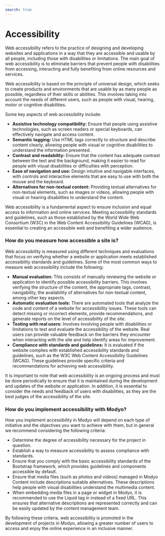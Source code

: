 ```yaml
---
search: true
---
```


# Accessibility

Web accessibility refers to the practice of designing and developing websites and applications in a way that they are accessible and usable by all people, including those with disabilities or limitations. The main goal of web accessibility is to eliminate barriers that prevent people with disabilities from accessing, interacting and fully benefiting from online resources and services.

Web accessibility is based on the principle of universal design, which seeks to create products and environments that are usable by as many people as possible, regardless of their skills or abilities. This involves taking into account the needs of different users, such as people with visual, hearing, motor or cognitive disabilities.

Some key aspects of web accessibility include:

- **Assistive technology compatibility:** Ensure that people using assistive technologies, such as screen readers or special keyboards, can effectively navigate and access content.
- **Semantic tagging:** Use HTML tags correctly to structure and describe content clearly, allowing people with visual or cognitive disabilities to understand the information presented.
- **Contrast and readability:** Ensure that the content has adequate contrast between the text and the background, making it easier to read for people with visual disabilities or difficulties with perception.
- **Ease of navigation and use:** Design intuitive and navigable interfaces, with controls and interactive elements that are easy to use with both the mouse and the keyboard.
- **Alternatives for non-textual content:** Providing textual alternatives for non-textual elements, such as images or videos, allowing people with visual or hearing disabilities to understand the content.

Web accessibility is a fundamental aspect to ensure inclusion and equal access to information and online services. Meeting accessibility standards and guidelines, such as those established by the World Wide Web Consortium (W3C) in the Web Content Accessibility Guidelines (WCAG), is essential to creating an accessible web and benefiting a wider audience.

### How do you measure how accessible a site is?

Web accessibility is measured using different techniques and evaluations that focus on verifying whether a website or application meets established accessibility standards and guidelines. Some of the most common ways to measure web accessibility include the following:

- **Manual evaluation:** This consists of manually reviewing the website or application to identify possible accessibility barriers. This involves verifying the structure of the content, the appropriate tags, contrast, navigability, the availability of alternatives for non-textual content, among other key aspects.
- **Automatic evaluation tools:** There are automated tools that analyze the code and content of a website for accessibility issues. These tools can detect missing or incorrect elements, provide recommendations, and generate reports on the level of accessibility of the site.
- **Testing with real users:** Involves involving people with disabilities or limitations to test and evaluate the accessibility of the website. Real users can provide valuable feedback on the barriers they encounter when interacting with the site and help identify areas for improvement.
- **Compliance with standards and guidelines:** It is evaluated if the website complies with established accessibility standards and guidelines, such as the W3C Web Content Accessibility Guidelines (WCAG). These guidelines provide specific criteria and recommendations for achieving web accessibility.

It is important to note that web accessibility is an ongoing process and must be done periodically to ensure that it is maintained during the development and updates of the website or application. In addition, it is essential to consider the needs and feedback of users with disabilities, as they are the best judges of the accessibility of the site.

### How do you implement accessibility with Modyo?

How you implement accessibility in Modyo will depend on each type of initiative and the objectives you want to achieve with them, but in general we recommend considering the following criteria:

- Determine the degree of accessibility necessary for the project in question.
- Establish a way to measure accessibility to assess compliance with standards.
- Ensure that you comply with the basic accessibility standards of the Bootstrap framework, which provides guidelines and
  components accessible by default.
- Ensure that media files (such as photos and videos) managed in Modyo Content include descriptions
  suitable alternatives. These descriptions help people with visual disabilities understand the
  multimedia content.
- When embedding media files in a page or widget in Modyo, it is recommended to use the Liquid tag in
  instead of a fixed URL. This ensures that alternative descriptions are represented correctly and can be
  easily updated by the content management team.

By following these criteria, web accessibility is promoted in the development of projects in Modyo, allowing a greater number of users to access and enjoy the online experience in an inclusive manner.